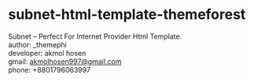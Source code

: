 # subnet-html-template-themeforest </br>
Subnet – Perfect For Internet Provider Html Template. </br>
author: _themephi </br>
developer: akmol hosen </br>
gmail: akmolhosen997@gmail.com </br>
phone: +8801796063997 </br>
